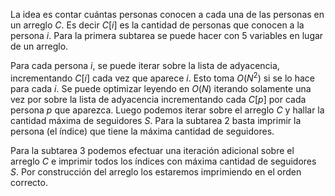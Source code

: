 La idea es contar cuántas personas conocen a cada una de las personas en un arreglo $C$. Es decir $C[i]$ es la cantidad de personas que conocen a la persona $i$. Para la primera subtarea se puede hacer con 5 variables en lugar de un arreglo.

Para cada persona $i$, se puede iterar sobre la lista de adyacencia, incrementando $C[i]$ cada vez que aparece $i$. Esto toma $O(N^2)$ si se lo hace para cada $i$. Se puede optimizar leyendo en $O(N)$ iterando solamente una vez por sobre la lista de adyacencia incrementando cada $C[p]$ por cada persona $p$ que aparezca. Luego podemos iterar sobre el arreglo $C$ y hallar la cantidad máxima de seguidores $S$. Para la subtarea 2 basta imprimir la persona (el índice) que tiene la máxima cantidad de seguidores.

Para la subtarea 3 podemos efectuar una iteración adicional sobre el arreglo $C$ e imprimir todos los índices con máxima cantidad de seguidores $S$. Por construcción del arreglo los estaremos imprimiendo en el orden correcto.
